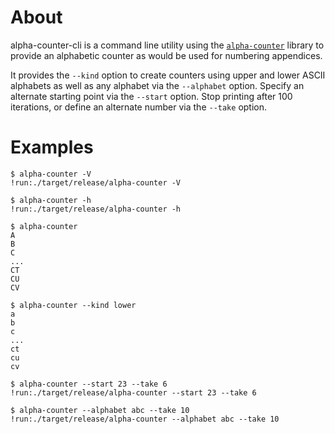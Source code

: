 # About

alpha-counter-cli is a command line utility using the
[`alpha-counter`](https://crates.io/crates/alpha-counter) library to provide an
alphabetic counter as would be used for numbering appendices.

It provides the `--kind` option to create counters using upper and lower ASCII
alphabets as well as any alphabet via the `--alphabet` option.
Specify an alternate starting point via the `--start` option.
Stop printing after 100 iterations, or define an alternate number via the
`--take` option.

# Examples

```
$ alpha-counter -V
!run:./target/release/alpha-counter -V
```

```
$ alpha-counter -h
!run:./target/release/alpha-counter -h
```

```
$ alpha-counter
A
B
C
...
CT
CU
CV
```

```
$ alpha-counter --kind lower
a
b
c
...
ct
cu
cv
```

```
$ alpha-counter --start 23 --take 6
!run:./target/release/alpha-counter --start 23 --take 6
```

```
$ alpha-counter --alphabet abc --take 10
!run:./target/release/alpha-counter --alphabet abc --take 10
```

